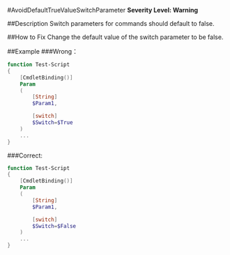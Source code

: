 ﻿#AvoidDefaultTrueValueSwitchParameter
**Severity Level: Warning**

##Description
Switch parameters for commands should default to false.

##How to Fix
Change the default value of the switch parameter to be false.

##Example
###Wrong：
``` PowerShell
function Test-Script
{
    [CmdletBinding()]
    Param
    (
        [String]
        $Param1,

        [switch]
        $Switch=$True
    )
    ...
}
```

###Correct:
``` PowerShell
function Test-Script
{
    [CmdletBinding()]
    Param
    (
        [String]
        $Param1,

        [switch]
        $Switch=$False
    )
    ...
}
```
